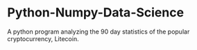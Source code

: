 # Python-Numpy-Data-Science
A python program analyzing the 90 day statistics of the popular cryptocurrency, Litecoin.  
